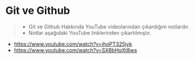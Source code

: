 # Git ve Github
> - Git ve Github Hakkında YouTube videolarından çıkardığım notlardır.
> - Notlar aşağıdaki YouTube linklerinden çıkartılmıştır.
- https://www.youtube.com/watch?v=ihoPT325jyk
- https://www.youtube.com/watch?v=SX8bHqXt8ws
